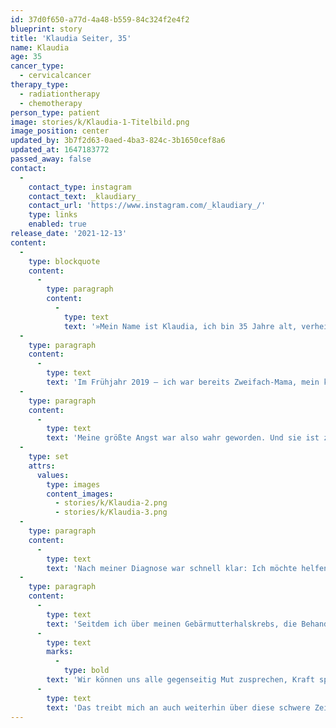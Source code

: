 ```yaml
---
id: 37d0f650-a77d-4a48-b559-84c324f2e4f2
blueprint: story
title: 'Klaudia Seiter, 35'
name: Klaudia
age: 35
cancer_type:
  - cervicalcancer
therapy_type:
  - radiationtherapy
  - chemotherapy
person_type: patient
image: stories/k/Klaudia-1-Titelbild.png
image_position: center
updated_by: 3b7f2d63-0aed-4ba3-824c-3b1650cef8a6
updated_at: 1647183772
passed_away: false
contact:
  -
    contact_type: instagram
    contact_text: _klaudiary_
    contact_url: 'https://www.instagram.com/_klaudiary_/'
    type: links
    enabled: true
release_date: '2021-12-13'
content:
  -
    type: blockquote
    content:
      -
        type: paragraph
        content:
          -
            type: text
            text: '»Mein Name ist Klaudia, ich bin 35 Jahre alt, verheiratet und Mama von zwei tollen Kindern im Alter von 3 und 6 Jahren. Meinen ersten richtigen Berührungspunkt mit Krebs hatte ich, als mein Papa mit 44 Jahren an einem Magenkrebs verstarb. Seine Diagnose erhielt er kurz vor Weihnachten, nur ein Jahr später starb er, kurz vor Weihachten. Für mich brach eine Welt zusammen. Jahre voller Therapien folgten, in denen sich ganz klar eine meiner größten Ängste herauskristallisierte: Dass es auch mich erwischen könnte.'
  -
    type: paragraph
    content:
      -
        type: text
        text: 'Im Frühjahr 2019 – ich war bereits Zweifach-Mama, mein kleiner erst ein Jahr alt – zeigten sich die ersten Symptome. Damals dachte ich mir noch nichts dabei. Ich ging ja regelmäßig zur Krebsvorsorge – sogar jedes halbe Jahr. Einen Abstrich und eine Kolposkopie später stand es dann – wie bei meinem Papa damals – kurz vor Weihnachten fest: Ich hatte Gebärmutterhalskrebs. Während ich noch hoffte, dass er so klein war, dass er mit einer simplen Konisation oder spätestens der folgenden Hysterektomie verschwindet, haben es sich Zellen meines fiesen Untermieters bereits in einem Lymphknoten bequem gemacht. Es war klar: Eine Radio-Chemo musste her. Zweimal 120 Stunden Chemotherapie und 28 äußere Bestrahlungen. Heute bin ich seit anderthalb Jahren in Remission.'
  -
    type: paragraph
    content:
      -
        type: text
        text: 'Meine größte Angst war also wahr geworden. Und sie ist zu meinem stetigen Begleiter geworden. Angst vor Krebs. Angst vor einem Rezidiv. Angst davor meine zwei Kinder nicht aufwachsen zu sehen.'
  -
    type: set
    attrs:
      values:
        type: images
        content_images:
          - stories/k/Klaudia-2.png
          - stories/k/Klaudia-3.png
  -
    type: paragraph
    content:
      -
        type: text
        text: 'Nach meiner Diagnose war schnell klar: Ich möchte helfen. Ich möchte aufklären – Lasst euch gegen HPV impfen! Geht zur Vorsorge! Ich möchte zeigen: Du bist nicht allein! Vor allem auch als Mama mit einer solch lebenseinschneidenden Erkrankung.'
  -
    type: paragraph
    content:
      -
        type: text
        text: 'Seitdem ich über meinen Gebärmutterhalskrebs, die Behandlung und ihre Nachwirkungen spreche, haben sich schon viele Frauen bei mir privat gemeldet. Ich habe Fragen beantwortet, getröstet, Hoffnung gemacht. Und in diesem Prozess habe ich auch mir Hoffnung geschenkt. '
      -
        type: text
        marks:
          -
            type: bold
        text: 'Wir können uns alle gegenseitig Mut zusprechen, Kraft spenden, einfach nur zuhören. '
      -
        type: text
        text: 'Das treibt mich an auch weiterhin über diese schwere Zeit in meinem Leben zu sprechen.«'
---
```

